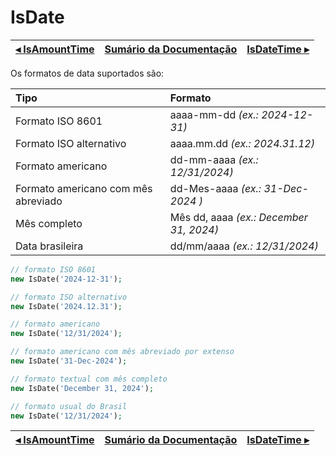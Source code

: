 # IsDate

[◂ IsAmountTime](07-isamounttime.md) | [Sumário da Documentação](indice.md) | [IsDateTime ▸](07-isdatetime.md)
-- | -- | --

Os formatos de data suportados são:

| Tipo                                | Formato                                 |
|:--                                  |:--                                      |
| Formato ISO 8601                    | aaaa-mm-dd *(ex.: 2024-12-31)*          |
| Formato ISO alternativo             | aaaa.mm.dd *(ex.: 2024.31.12)*          |
| Formato americano                   | dd-mm-aaaa *(ex.: 12/31/2024)*          |
| Formato americano com mês abreviado | dd-Mes-aaaa *(ex.: 31-Dec-2024 )*       |
| Mês completo                        | Mês dd, aaaa *(ex.: December 31, 2024)* |
| Data brasileira                     | dd/mm/aaaa *(ex.: 12/31/2024)*          |

```php
// formato ISO 8601
new IsDate('2024-12-31');

// formato ISO alternativo
new IsDate('2024.12.31');

// formato americano
new IsDate('12/31/2024');

// formato americano com mês abreviado por extenso
new IsDate('31-Dec-2024');

// formato textual com mês completo
new IsDate('December 31, 2024');

// formato usual do Brasil
new IsDate('12/31/2024');
```

[◂ IsAmountTime](07-isamounttime.md) | [Sumário da Documentação](indice.md) | [IsDateTime ▸](07-isdatetime.md)
-- | -- | --

